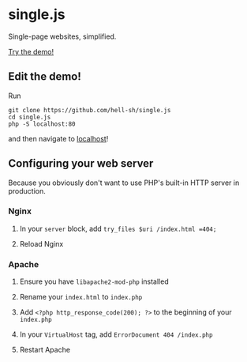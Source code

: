 # single.js

Single-page websites, simplified.

[Try the demo!](https://singlejs.hell.sh/)

## Edit the demo!

Run

	git clone https://github.com/hell-sh/single.js
	cd single.js
	php -S localhost:80

and then navigate to [localhost](http://localhost)!

## Configuring your web server

Because you obviously don't want to use PHP's built-in HTTP server in production.

### Nginx

1. In your `server` block, add `try_files $uri /index.html =404;`

2. Reload Nginx

### Apache

1. Ensure you have `libapache2-mod-php` installed

2. Rename your `index.html` to `index.php`

3. Add `<?php http_response_code(200); ?>` to the beginning of your `index.php`

4. In your `VirtualHost` tag, add `ErrorDocument 404 /index.php`

5. Restart Apache
